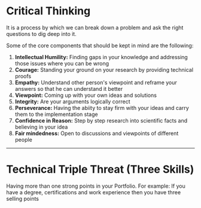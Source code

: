# Critical Thinking

It is a process by which we can break down a problem and ask the right questions to dig deep into it.

Some of the core components that should be kept in mind are the following:

1. **Intellectual Humility:** Finding gaps in your knowledge and addressing those issues where you can be wrong
2. **Courage:** Standing your ground on your research by providing technical proofs
3. **Empathy:** Understand other person's viewpoint and reframe your answers so that he can understand it better
4. **Viewpoint:** Coming up with your own ideas and solutions 
5. **Integrity:** Are your arguments logically correct
6. **Perseverance:** Having the abiity to stay firm with your ideas and carry them to the implementation stage
7. **Confidence in Reason:** Step by step research into scientific facts and believing in your idea
8. **Fair mindedness:** Open to discussions and viewpoints of different people
---

# Technical Triple Threat (Three Skills)

Having more than one strong points in your Portfolio. For example: If you have a degree, certifications and work experience then you have three selling points
